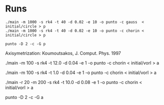 # Runs

    ./main -m 1000 -s rk4 -t 40 -d 0.02 -e 10 -o punto -c gauss  < initial/circle > p
    ./main -m 1000 -s rk4 -t 40 -d 0.02 -e 10 -o punto -c chorin < initial/circle > p
    
    punto -D 2 -c -G p


Axisymetrization: Koumoutsakos, J. Comput. Phys. 1997

   ./main -m 100 -s rk4 -t 12.0 -d 0.04 -e 1 -o punto -c chorin < initial/vorI  > a

   ./main -m 100 -s rk4 -t 1.0 -d 0.04 -e 1 -o punto -c chorin < initial/vorI  > a

   ./main -r 20 -m 200 -s rk4 -t 10.0 -d 0.08 -e 1 -o punto -c chorin < initial/vorI  > a

punto -D 2 -c -G a
